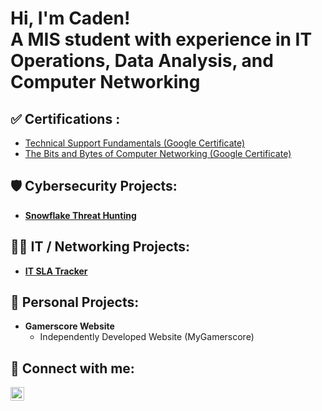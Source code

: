 
<h1>Hi, I'm Caden! <br/><a  ">A MIS student with experience in IT Operations, Data Analysis, and Computer Networking</a></h1>

<h2>✅ Certifications :</h2>

  - [Technical Support Fundamentals (Google Certificate)](https://coursera.org/share/d5ec3c70355961088838b0ee31f47c7e)
  - [The Bits and Bytes of Computer Networking (Google Certificate)](https://coursera.org/share/cd1a47aec5cb68b276f88242aa67778e)

<h2>🛡️ Cybersecurity Projects:</h2>

- <b>[Snowflake Threat Hunting](https://github.com/Bargerct/Snowflake-threat-hunting-cicids2018)</b>

<h2>👨‍💻 IT / Networking Projects:</h2>

- <b>[IT SLA Tracker](https://github.com/Bargerct/IT-SLA-Tracker)</b>

<h2>📁 Personal Projects:</h2>

- <b>Gamerscore Website</b>
  - Independently Developed Website (MyGamerscore)

<h2>🤳 Connect with me:</h2>

<a href="https://www.linkedin.com/in/caden-barger-0bb057262/" target="_blank">
  <img align="left" alt="Caden Barger | LinkedIn" width="22px" 
       src="https://cdn.jsdelivr.net/gh/devicons/devicon/icons/linkedin/linkedin-original.svg" />
</a>



<!--
**joshmadakor1/joshmadakor1** is a ✨ _special_ ✨ repository because its `README.md` (this file) appears on your GitHub profile.

Here are some ideas to get you started:

- 🔭 I’m currently working on ...
- 🌱 I’m currently learning ...
- 👯 I’m looking to collaborate on ...
- 🤔 I’m looking for help with ...
- 💬 Ask me about ...
- 📫 How to reach me: ...
- 😄 Pronouns: ...
- ⚡ Fun fact: ...
-->

